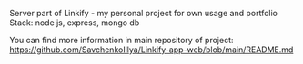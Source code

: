 Server part of Linkify - my personal project for own usage and portfolio
Stack: node js, express, mongo db


You can find more information in main repository of project:
https://github.com/SavchenkoIllya/Linkify-app-web/blob/main/README.md
